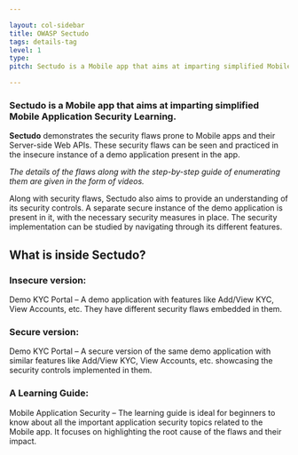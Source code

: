 ```yaml
---

layout: col-sidebar
title: OWASP Sectudo
tags: details-tag
level: 1
type: 
pitch: Sectudo is a Mobile app that aims at imparting simplified Mobile Application Security Learning.

---
```

### Sectudo is a Mobile app that aims at imparting simplified Mobile Application Security Learning. ###

**Sectudo** demonstrates the security flaws prone to Mobile apps and their Server-side Web APIs. These security flaws can be seen and practiced in the insecure instance of a demo application present in the app. 

*The details of the flaws along with the step-by-step guide of enumerating them are given in the form of videos.*

Along with security flaws, Sectudo also aims to provide an understanding of its security controls. A separate secure instance of the demo application is present in it, with the necessary security measures in place. The security implementation can be studied by navigating through its different features.

## What is inside Sectudo? ##

### Insecure version:
Demo KYC Portal – A demo application with features like Add/View KYC, View Accounts, etc. They have different security flaws embedded in them.

### Secure version:
Demo KYC Portal – A secure version of the same demo application with similar features like Add/View KYC, View Accounts, etc. showcasing the security controls implemented in them.

### A Learning Guide:
Mobile Application Security – The learning guide is ideal for beginners to know about all the important application security topics related to the Mobile app. It focuses on highlighting the root cause of the flaws and their impact. 
